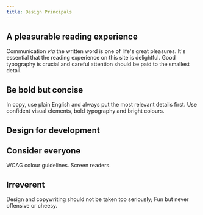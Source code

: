 ```yaml
---
title: Design Principals
---
```

## A pleasurable reading experience

Communication *via* the written word is one of life's great pleasures. It's essential that the reading experience on this site is delightful. Good typography is crucial and careful attention should be paid to the smallest detail.

## Be bold but concise

In copy, use plain English and always put the most relevant details first. Use confident visual elements, bold typography and bright colours.

## Design for development

## Consider everyone

WCAG colour guidelines. Screen readers. 

## Irreverent

Design and copywriting should not be taken too seriously; Fun but never offensive or cheesy. 